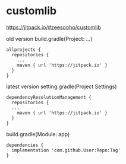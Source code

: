 # customlib
https://jitpack.io/#zeesooho/customlib

old version
build.gradle(Project: ...)
```
allprojects {
  repositories {
    ...
    maven { url 'https://jitpack.io' }
  }
}
```
latest version
setting.gradle(Project Settings)
```
dependencyResolutionManagement {
  repositories {
  ...
    maven { url 'https://jitpack.io' }
  }
}
```
 
 
build.gradle(Module: app)
```
dependencies {
  implementation 'com.github.User:Repo:Tag'
}
```
